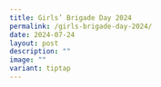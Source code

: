```yaml
---
title: Girls’ Brigade Day 2024
permalink: /girls-brigade-day-2024/
date: 2024-07-24
layout: post
description: ""
image: ""
variant: tiptap
---
```

